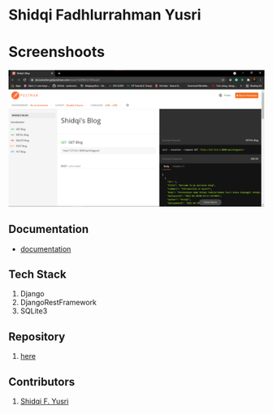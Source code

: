 # Shidqi Fadhlurrahman Yusri

# Screenshoots
![](./screenshots/documentation.png)

## Documentation
- [documentation](https://documenter.getpostman.com/view/15439822/TzRLkqUt)
## Tech Stack
1. Django
2. DjangoRestFramework
3. SQLite3

## Repository
1. [here](https://github.com/shidqify/web_blog_api)

## Contributors
1. [Shidqi F. Yusri](https://github.com/shidqify)

